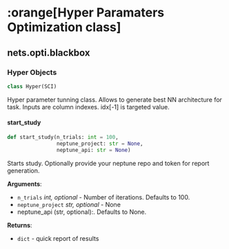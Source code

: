 <a id="nets.opti.blackbox"></a>

# :orange[Hyper Paramaters Optimization class]
## nets.opti.blackbox

<a id="nets.opti.blackbox.Hyper"></a>

### Hyper Objects

```python
class Hyper(SCI)
```

Hyper parameter tunning class. Allows to generate best NN architecture for task. Inputs are column indexes. idx[-1] is targeted value.

<a id="nets.opti.blackbox.Hyper.start_study"></a>

#### start\_study

```python
def start_study(n_trials: int = 100,
                neptune_project: str = None,
                neptune_api: str = None)
```

Starts study. Optionally provide your neptune repo and token for report generation.

**Arguments**:

- `n_trials` _int, optional_ - Number of iterations. Defaults to 100.
- `neptune_project` _str, optional_ - None
- neptune_api (str, optional):. Defaults to None.
  

**Returns**:

- `dict` - quick report of results

